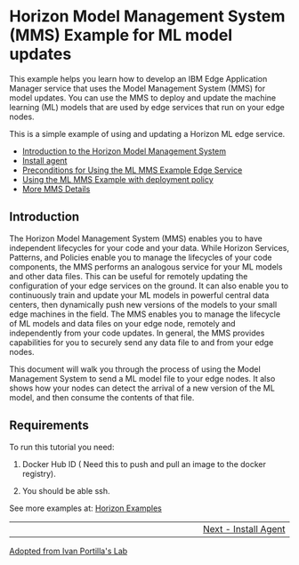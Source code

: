 # Horizon Model Management System (MMS) Example for ML model updates

This example helps you learn how to develop an IBM Edge Application Manager service that uses the Model Management System (MMS) for model updates. You can use the MMS to deploy and update the  machine learning (ML) models that are used by edge services that run on your edge nodes.

This is a simple example of using and updating a Horizon ML edge service.

- [Introduction to the Horizon Model Management System](#introduction)
- [Install agent](docs/install-agent.md)
- [Preconditions for Using the ML MMS Example Edge Service](docs/preconditions.md)
- [Using the ML MMS Example with deployment policy](docs/using-image-mms-policy.md)
- [More MMS Details](docs/mms-details.md)


## <a id=introduction></a> Introduction

The Horizon Model Management System (MMS) enables you to have independent lifecycles for your code and your data. While Horizon Services, Patterns, and Policies enable you to manage the lifecycles of your code components, the MMS performs an analogous service for your ML models and other data files.  This can be useful for remotely updating the configuration of your edge services on the ground. It can also enable you to continuously train and update your ML models in powerful central data centers, then dynamically push new versions of the models to your small edge machines in the field. The MMS enables you to manage the lifecycle of ML models and data files on your edge node, remotely and independently from your code updates. In general, the MMS provides capabilities for you to securely send any data file to and from your edge nodes.

This document will walk you through the process of using the Model Management System to send a ML model file to your edge nodes. It also shows how your nodes can detect the arrival of a new version of the ML model, and then consume the contents of that file.

## Requirements

To run this tutorial you need:  
1. Docker Hub ID ( Need this to push and pull an image to the docker registry).    

2. You should be able ssh.  


See more examples at: [Horizon Examples](https://github.com/open-horizon/examples/)
<table align="center">
<tr>
  <td align="left" width="9999"></td>
  <td align="right" width="9999"><a href="docs/install-agent.md">Next - Install Agent</a></td>
</tr>
</table>

[Adopted from Ivan Portilla's Lab](https://github.com/jiportilla/img-MMS)